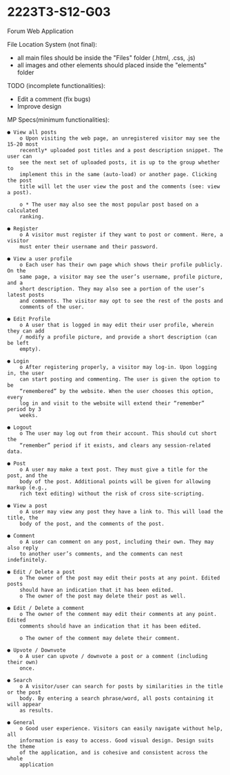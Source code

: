 # 2223T3-S12-G03
Forum Web Application

File Location System (not final):
 - all main files should be inside the "Files" folder (.html, .css, .js)
 - all images and other elements should placed inside the "elements" folder

TODO (incomplete functionalities):
- Edit a comment (fix bugs)
- Improve design

MP Specs(minimum functionalities):

    ● View all posts
        o Upon visiting the web page, an unregistered visitor may see the 15-20 most
        recently* uploaded post titles and a post description snippet. The user can
        see the next set of uploaded posts, it is up to the group whether to
        implement this in the same (auto-load) or another page. Clicking the post
        title will let the user view the post and the comments (see: view a post).

        o * The user may also see the most popular post based on a calculated
        ranking.

    ● Register
        o A visitor must register if they want to post or comment. Here, a visitor
        must enter their username and their password.

    ● View a user profile
        o Each user has their own page which shows their profile publicly. On the
        same page, a visitor may see the user’s username, profile picture, and a
        short description. They may also see a portion of the user’s latest posts
        and comments. The visitor may opt to see the rest of the posts and
        comments of the user.

    ● Edit Profile
        o A user that is logged in may edit their user profile, wherein they can add
        / modify a profile picture, and provide a short description (can be left
        empty).

    ● Login
        o After registering properly, a visitor may log-in. Upon logging in, the user
        can start posting and commenting. The user is given the option to be
        “remembered” by the website. When the user chooses this option, every
        log in and visit to the website will extend their “remember” period by 3
        weeks.

    ● Logout
        o The user may log out from their account. This should cut short the
        “remember” period if it exists, and clears any session-related data.

    ● Post
        o A user may make a text post. They must give a title for the post, and the
        body of the post. Additional points will be given for allowing markup (e.g.,
        rich text editing) without the risk of cross site-scripting.
        
    ● View a post
        o A user may view any post they have a link to. This will load the title, the
        body of the post, and the comments of the post.

    ● Comment
        o A user can comment on any post, including their own. They may also reply
        to another user’s comments, and the comments can nest indefinitely.

    ● Edit / Delete a post
        o The owner of the post may edit their posts at any point. Edited posts
        should have an indication that it has been edited.
        o The owner of the post may delete their post as well.

    ● Edit / Delete a comment
        o The owner of the comment may edit their comments at any point. Edited
        comments should have an indication that it has been edited.
        
        o The owner of the comment may delete their comment.

    ● Upvote / Downvote
        o A user can upvote / downvote a post or a comment (including their own)
        once.
        
    ● Search
        o A visitor/user can search for posts by similarities in the title or the post
        body. By entering a search phrase/word, all posts containing it will appear
        as results.

    ● General
        o Good user experience. Visitors can easily navigate without help, all
        information is easy to access. Good visual design. Design suits the theme
        of the application, and is cohesive and consistent across the whole
        application
